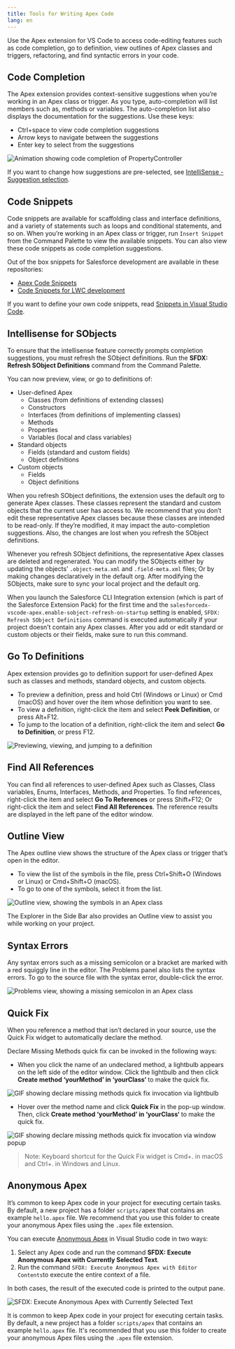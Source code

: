 ```yaml
---
title: Tools for Writing Apex Code
lang: en
---
```


Use the Apex extension for VS Code to access code-editing features such as code completion, go to definition, view outlines of Apex classes and triggers, refactoring, and find syntactic errors in your code.

## Code Completion

The Apex extension provides context-sensitive suggestions when you’re working in an Apex class or trigger. As you type, auto-completion will list members such as, methods or variables. The auto-completion list also displays the documentation for the suggestions. Use these keys:

- Ctrl+space to view code completion suggestions
- Arrow keys to navigate between the suggestions
- Enter key to select from the suggestions

![Animation showing code completion of PropertyController](./images/apex_completion_with_doc.gif)

If you want to change how suggestions are pre-selected, see [IntelliSense - Suggestion selection](https://code.visualstudio.com/docs/editor/intellisense#_customizing-intellisense).

## Code Snippets

Code snippets are available for scaffolding class and interface definitions, and a variety of statements such as loops and conditional statements, and so on. When you’re working in an Apex class or trigger, run `Insert Snippet` from the Command Palette to view the available snippets. You can also view these code snippets as code completion suggestions.

Out of the box snippets for Salesforce development are available in these repositories:
- [Apex Code Snippets](https://github.com/forcedotcom/salesforcedx-vscode/blob/develop/packages/salesforcedx-vscode-apex/snippets/apex.json)
- [Code Snippets for LWC development](https://github.com/forcedotcom/salesforcedx-vscode/blob/develop/packages/salesforcedx-vscode-lwc/snippets/lwc.json) 

If you want to define your own code snippets, read [Snippets in Visual Studio Code](https://code.visualstudio.com/docs/editor/userdefinedsnippets).

## Intellisense for SObjects

To ensure that the intellisense feature correctly prompts completion suggestions, you must refresh the SObject definitions. Run the **SFDX: Refresh SObject Definitions** command from the Command Palette.

You can now preview, view, or go to definitions of:

- User-defined Apex
  - Classes (from definitions of extending classes)
  - Constructors
  - Interfaces (from definitions of implementing classes)
  - Methods
  - Properties
  - Variables (local and class variables)
- Standard objects
  - Fields (standard and custom fields)
  - Object definitions
- Custom objects
  - Fields
  - Object definitions

When you refresh SObject definitions, the extension uses the default org to generate Apex classes. These classes represent the standard and custom objects that the current user has access to. We recommend that you don’t edit these representative Apex classes because these classes are intended to be read-only. If they’re modified, it may impact the auto-completion suggestions. Also, the changes are lost when you refresh the SObject definitions.

Whenever you refresh SObject definitions, the representative Apex classes are deleted and regenerated. You can modify the SObjects either by updating the objects’ `.object-meta.xml` and `.field-meta.xml` files; Or by making changes declaratively in the default org. After modifying the SObjects, make sure to sync your local project and the default org.

When you launch the Salesforce CLI Integration extension (which is part of the Salesforce Extension Pack) for the first time and the `salesforcedx-vscode-apex.enable-sobject-refresh-on-startup` setting is enabled, `SFDX: Refresh SObject Definitions` command is executed automatically if your project doesn’t contain any Apex classes. After you add or edit standard or custom objects or their fields, make sure to run this command.

## Go To Definitions

Apex extension provides go to definition support for user-defined Apex such as classes and methods, standard objects, and custom objects.

- To preview a definition, press and hold Ctrl (Windows or Linux) or Cmd (macOS) and hover over the item whose definition you want to see.
- To view a definition, right-click the item and select **Peek Definition**, or press Alt+F12.
- To jump to the location of a definition, right-click the item and select **Go to Definition**, or press F12.

![Previewing, viewing, and jumping to a definition](./images/apex_go_to_definition.gif)

## Find All References

You can find all references to user-defined Apex such as Classes, Class variables, Enums, Interfaces, Methods, and Properties. To find references, right-click the item and select **Go To References** or press Shift+F12; Or right-click the item and select **Find All References**. The reference results are displayed in the left pane of the editor window.

## Outline View

The Apex outline view shows the structure of the Apex class or trigger that’s open in the editor.

- To view the list of the symbols in the file, press Ctrl+Shift+O (Windows or Linux) or Cmd+Shift+O (macOS).
- To go to one of the symbols, select it from the list.

![Outline view, showing the symbols in an Apex class](./images/apex_outline.png)

The Explorer in the Side Bar also provides an Outline view to assist you while working on your project.

## Syntax Errors

Any syntax errors such as a missing semicolon or a bracket are marked with a red squiggly line in the editor. The Problems panel also lists the syntax errors. To go to the source file with the syntax error, double-click the error.

![Problems view, showing a missing semicolon in an Apex class](./images/apex_problems.png)

## Quick Fix

When you reference a method that isn’t declared in your source, use the Quick Fix widget to automatically declare the method.

Declare Missing Methods quick fix can be invoked in the following ways:

- When you click the name of an undeclared method, a lightbulb appears on the left side of the editor window. Click the lightbulb and then click **Create method ‘yourMethod’ in ‘yourClass‘** to make the quick fix.

![GIF showing declare missing methods quick fix invocation via lightbulb](./images/declare-missing-methods-1.gif)

- Hover over the method name and click **Quick Fix** in the pop-up window. Then, click **Create method ‘yourMethod’ in ‘yourClass‘** to make the quick fix.

![GIF showing declare missing methods quick fix invocation via window popup](./images/declare-missing-methods-2.gif)

> Note: Keyboard shortcut for the Quick Fix widget is Cmd+. in macOS and Ctrl+. in Windows and Linux.

## Anonymous Apex
It’s common to keep Apex code in your project for executing certain tasks. By default, a new project has a folder `scripts/`apex that contains an example `hello.apex` file. We recommend that you use this folder to create your anonymous Apex files using the `.apex` file extension.

You can execute [Anonymous Apex](https://developer.salesforce.com/docs/atlas.en-us.apexcode.meta/apexcode/apex_anonymous_block.htm) in Visual Studio code in two ways:
 1. Select any Apex code and run the command **SFDX: Execute Anonymous Apex with Currently Selected Text**.
 2. Run the command `SFDX: Execute Anonymous Apex with Editor Contents`to execute the entire context of a file.

In both cases, the result of the executed code is printed to the output pane.

![SFDX: Execute Anonymous Apex with Currently Selected Text](./images/apex_execute_selected.png)

It is common to keep Apex code in your project for executing certain tasks. By default, a new project has a folder `scripts/apex` that contains an example `hello.apex` file. It's recommended that you use this folder to create your anonymous Apex files using the `.apex` file extension.
